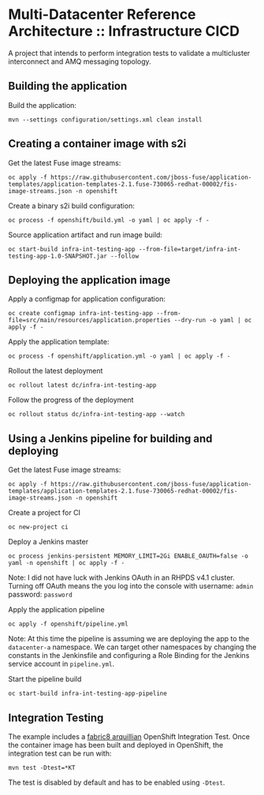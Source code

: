 # Multi-Datacenter Reference Architecture :: Infrastructure CICD

A project that intends to perform integration tests to validate a multicluster
interconnect and AMQ messaging topology.

## Building the application

Build the application:

`mvn --settings configuration/settings.xml clean install`

## Creating a container image with s2i

Get the latest Fuse image streams:

`oc apply -f https://raw.githubusercontent.com/jboss-fuse/application-templates/application-templates-2.1.fuse-730065-redhat-00002/fis-image-streams.json -n openshift`

Create a binary s2i build configuration:

`oc process -f openshift/build.yml -o yaml | oc apply -f -`

Source application artifact and run image build:

`oc start-build infra-int-testing-app --from-file=target/infra-int-testing-app-1.0-SNAPSHOT.jar --follow`

## Deploying the application image

Apply a configmap for application configuration:

`oc create configmap infra-int-testing-app --from-file=src/main/resources/application.properties --dry-run -o yaml | oc apply -f -`

Apply the application template:

`oc process -f openshift/application.yml -o yaml | oc apply -f -`

Rollout the latest deployment

`oc rollout latest dc/infra-int-testing-app`

Follow the progress of the deployment

`oc rollout status dc/infra-int-testing-app --watch`

## Using a Jenkins pipeline for building and deploying

Get the latest Fuse image streams:

`oc apply -f https://raw.githubusercontent.com/jboss-fuse/application-templates/application-templates-2.1.fuse-730065-redhat-00002/fis-image-streams.json -n openshift`

Create a project for CI

`oc new-project ci`

Deploy a Jenkins master

`oc process jenkins-persistent MEMORY_LIMIT=2Gi ENABLE_OAUTH=false -o yaml -n openshift | oc apply -f -`

Note: I did not have luck with Jenkins OAuth in an RHPDS v4.1 cluster. Turning off OAuth means the you log into the console with username: `admin` password: `password`

Apply the application pipeline

`oc apply -f openshift/pipeline.yml`

Note: At this time the pipeline is assuming we are deploying the app to the `datacenter-a` namespace. We can target other namespaces by changing the constants in the Jenkinsfile and configuring a Role Binding for the Jenkins service account in `pipeline.yml`.

Start the pipeline build

`oc start-build infra-int-testing-app-pipeline`

## Integration Testing

The example includes a [fabric8 arquillian](https://github.com/fabric8io/fabric8/tree/v2.2.170.redhat/components/fabric8-arquillian) OpenShift Integration Test. 
Once the container image has been built and deployed in OpenShift, the integration test can be run with:

`mvn test -Dtest=*KT`

The test is disabled by default and has to be enabled using `-Dtest`. 